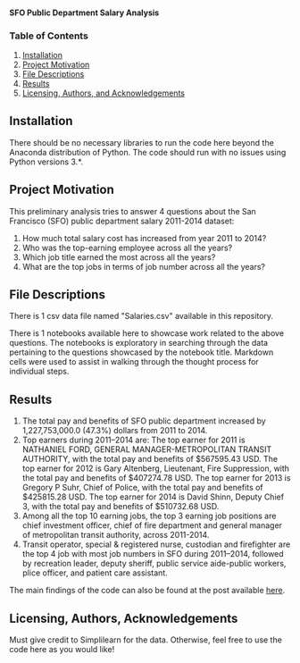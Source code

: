 #### SFO Public Department Salary Analysis

### Table of Contents

1. [Installation](#installation)
2. [Project Motivation](#motivation)
3. [File Descriptions](#files)
4. [Results](#results)
5. [Licensing, Authors, and Acknowledgements](#licensing)

## Installation <a name="installation"></a>

There should be no necessary libraries to run the code here beyond the Anaconda distribution of Python.  The code should run with no issues using Python versions 3.*.

## Project Motivation<a name="motivation"></a>

This preliminary analysis tries to answer 4 questions about the San Francisco (SFO) public department salary 2011-2014 dataset:

1. How much total salary cost has increased from year 2011 to 2014?
2. Who was the top-earning employee across all the years?
3. Which job title earned the most across all the years?
4. What are the top jobs in terms of job number across all the years?

## File Descriptions <a name="files"></a>

There is 1 csv data file named "Salaries.csv" available in this repository.

There is 1 notebooks available here to showcase work related to the above questions.  The notebooks is exploratory in searching through the data pertaining to the questions showcased by the notebook title.  Markdown cells were used to assist in walking through the thought process for individual steps.  

## Results<a name="results"></a>

1. The total pay and benefits of SFO public department increased by 1,227,753,000.0 (47.3%) dollars from 2011 to 2014.
2. Top earners during 2011–2014 are:
The top earner for 2011 is NATHANIEL FORD, GENERAL MANAGER-METROPOLITAN TRANSIT AUTHORITY, with the total pay and benefits of $567595.43 USD.
The top earner for 2012 is Gary Altenberg, Lieutenant, Fire Suppression, with the total pay and benefits of $407274.78 USD.
The top earner for 2013 is Gregory P Suhr, Chief of Police, with the total pay and benefits of $425815.28 USD.
The top earner for 2014 is David Shinn, Deputy Chief 3, with the total pay and benefits of $510732.68 USD.
3. Among all the top 10 earning jobs, the top 3 earning job positions are chief investment officer, chief of fire department and general manager of metropolitan transit authority, across 2011-2014.
4. Transit operator, special & registered nurse, custodian and firefighter are the top 4 job with most job numbers in SFO during 2011–2014, followed by recreation leader, deputy sheriff, public service aide-public workers, plice officer, and patient care assistant.

The main findings of the code can also be found at the post available [here](https://yanliu888.medium.com/san-francisco-sfo-public-department-salary-analysis-de8a338080c0).

## Licensing, Authors, Acknowledgements<a name="licensing"></a>

Must give credit to Simplilearn for the data.  Otherwise, feel free to use the code here as you would like! 
